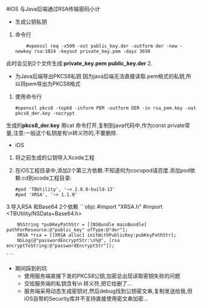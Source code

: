 #iOS 与Java后端通过RSA传输密码小计


- 生成公钥私钥

1. 命令行

    ```shell
    	#openssl req -x509 -out public_key.der -outform der -new -newkey rsa:1024 -keyout private_key.pem -days 3650	
    ```
此时会见到2个文件生成:**private_key.pem**	  **public_key.der**
2. 

- 为Java后端导出PKCS8私钥
   因为java后端无法直接读取.pem格式的私钥,所以将pem导出为PKCS8格式

1. 使用命令行  
    
    ```shell
    #openssl pkcs8 -topk8 -inform PEM -outform DER -in rsa_pem.key -out pkcs8_der.key -nocrypt
    ```
生成的**pkcs8_der.key** 用cat 命令打开,复制到java代码中,作为const private常量,注意:一般这个私钥是有\n转义符的,不要删除.

- iOS
1. 将之前生成的公钥导入Xcode工程
2. 在iOS工程目录中,添加2个第三方依赖.不知道何为cocopod请百度.添加pod依赖:cd到xcode工程目录:

    ```shell
    #pod 'TBUtility', '~> 2.0.0-build-13'
    #pod 'XRSA', '~> 1.1.0'
    ```
3.导入RSA 和Base64 2个依赖
    ```objc
    #import "XRSA.h"
    #import <TBUtility/NSData+Base64.h>
    
    
        NSString *pubKeyPathStr = [[NSBundle mainBundle] pathForResource:@"public_key" ofType:@"der"];
        XRSA *rsa = [[XRSA alloc] initWithPublicKey:pubKeyPathStr];
        NSLog(@"passwordEncryptStr:\n%@", [rsa encryptToString:@"passwordEncryptStr"]);
    
    ```


- 期间踩到的坑
	- 使用服务端直接下发的PKCS8公钥,加密总出现读取密钥失败的问题
	- 交给服务端的私钥含有\n 转义符,把它给删了...
	- 服务端采用动态生成密钥对,然后debug找到公钥密文串,复制发送给我,但iOS自带的Security库并不支持直接使用密文串加密...
	